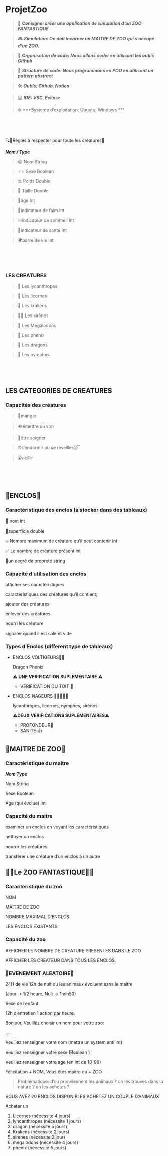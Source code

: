 # ProjetZoo

> 📢 ***Consigne: créer une application de simulation d’un ZOO FANTASTIQUE***
> 

> 🎮 ***Simulation: On doit incarner un MAITRE DE ZOO qui s’occupe d’un ZOO.***
> 

> 📆 ***Organisation de code: Nous allons coder en utilisant les outils Github***
> 

> 🔨 ***Structure de code: Nous programmons en POO en utilisant un pattern abstract***
> 

> 🛠️ ***Outils: Github, Notion***
> 

> 💻 ***IDE: VSC, Eclipse***
> 

> 🌐 ***Systeme d’exploitation: Ubuntu, Windows ***


</br></br></br>


🔍📜Règles à respecter pour toute les créatures📜

***Nom / Type***                             

> 😃 Nom String
>

> ♂♀ Sexe Boolean
>

> ⚖️ Poids Double
>

> 📏 Taille Double
>

> 🎂âge Int
>
 
> 🥩indicateur de faim Int
>

> 💤indicateur de sommeil Int
>

> 💪indicateur de santé Int
>

> 🌍barre de vie Int
>

</br></br></br>


### **LES CREATURES**

> 🐺 Les lycanthropes
>

> 🦄 Les licornes
>

> 🦑 Les krakens
>

> 🧜‍♀️ Les sirènes
>

> 🦈 Les Mégalodons
>

> 🦅 Les phénix
>

> 🐲 Les dragons
>

> 🌿 Les nymphes
> 


</br></br></br>


## **LES CATEGORIES DE CREATURES**

### Capacités des créatures

> 🍴manger
> 

> 🔊émettre un son
> 

> 💖être soigner
> 

> ⏰s’endormir ou se réveiller😴
> 

> ⌛️vieillir
> 


</br></br></br>


## 🚧ENCLOS🚧

### **Caractéristique des enclos (à stocker dans des tableaux)**

🛑 nom                int

📐superficie         double

🔝 Nombre maximum de créature qu’il peut contenir int

✅ Le nombre de créature présent  int

🧼un degré de propreté string

### **Capacité d’utilisation des enclos**

afficher ses caractéristiques  

caractéristiques des créatures qu’il contient;

ajouter des créatures

enlever des créatures

nourri les créature

signaler quand il est sale et vide

### Types d’Enclos **(different type de tableaux)**

- ENCLOS VOLTIGEURS🦅🐲
    
    Dragon Phenix
    
    **⚠️ UNE VERIFICATION SUPLEMENTAIRE ⚠️**
    
    - VERIFICATION DU TOIT 🏰
- ENCLOS NAGEURS 🦑🐲🧜‍♀️🦈
    
    lycanthropes, licornes, nymphes, sirènes
    
    **⚠️DEUX VERIFICATIONS SUPLEMENTAIRES⚠️**
    
    - PROFONDEUR📏
    - SANITE💧👍

## 👨MAITRE DE ZOO👩

### Caractéristique du maitre

***Nom                                     Type***                             

Nom                                     String

Sexe                                      Boolean

Age (qui évolue)                   Int

### Capacité du maitre

examiner un enclos en voyant les caractéristiques

nettoyer un enclos

nourrir les créatures

transférer une créature d’un enclos à un autre

## 🌲🐲Le ZOO FANTASTIQUE🐲🌲

### Caractéristique du zoo

NOM

MAITRE DE ZOO

NOMBRE MAXIMAL D’ENCLOS

LES ENCLOS EXISTANTS

### Capacité du zoo

AFFICHER LE NOMBRE DE CREATURE PRESENTES DANS LE ZOO

AFFICHER LES CREATEUR DANS TOUS LES ENCLOS.

### 🎲EVENEMENT ALEATOIRE🎲

24H de vie 12h de nuit ou les animaux évoluent sans le maitre

(Jour → 1/2 heure, Nuit → 1min50)

Sexe de l’enfant

12h d’entretien 1 action par heure.

Bonjour, Veuillez choisir un nom pour votre zoo:

…..

Veuillez renseigner votre nom (mettre un system anti int)

Veuillez renseigner votre sexe (Boolean )

Veuillez renseigner votre age (en int de 18-99)

Félicitation + NOM, Vous êtes maitre du  + ZOO

> Problématique: d’ou pronviennent les animaux ? on les trouves dans la nature ? on les achetes ?
> 

VOUS AVEZ 20 ENCLOS DISPONIBLES ACHETEZ UN COUPLE D’ANIMAUX

Acheter un 

1. Licornes (nécessite 4 jours)
2. lyncanthropes (nécessite 1 jours)
3. dragon (nécessite 5 jours)
4. Krakens (nécessite 2 jours)
5. sirenes (nécessite 2 jour)
6. mégalodons (nécessite 4 jours)
7. phenix (nécessite 5 jours)
